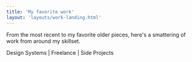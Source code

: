 ```yaml
---
title: 'My favorite work'
layout: 'layouts/work-landing.html'
---
```


From the most recent to my favorite older pieces, here's a smattering of work from around my skillset.

Design Systems | Freelance | Side Projects